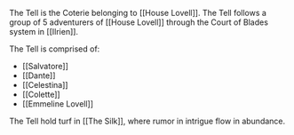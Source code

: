 The Tell is the Coterie belonging to [[House Lovell]]. The Tell follows a group of 5 adventurers of [[House Lovell]] through the Court of Blades system in [[Ilrien]].

The Tell is comprised of:
- [[Salvatore]]
- [[Dante]]
- [[Celestina]]
- [[Colette]]
- [[Emmeline Lovell]]

The Tell hold turf in [[The Silk]], where rumor in intrigue flow in abundance.